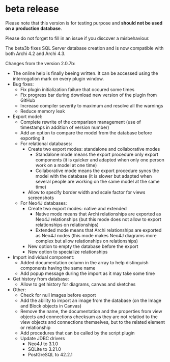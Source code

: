 
# beta release
Please note that this version is for testing purpose and **should not be used on a production database**.

Please do not forget to fill in an issue if you discover a misbehaviour.

The beta3b fixes SQL Server database creation and is now compatible with both Archi 4.2 and Archi 4.3.

Changes from the version 2.0.7b:
* The online help is finally beeing written. It can be accessed using the interrogation mark on every plugin window.
* Bug fixes:
  * Fix plugin initialization failure that occured some times
  * Fix progress bar during download new version of the plugin from GitHub
  * Increase compiler severity to maximum and resolve all the warnings
  * Reduce memory leak
* Export model:
  * Complete rewrite of the comparison management (use of timestamps in addition of version number)
  * Add an option to compare the model from the database before exporting it
  * For relational databases:
    * Create two export modes: standalone and collaborative modes
      * Standalone mode means the export procedure only export components (it is quicker and adapted when only one person work on a model at one time)
      * Collaborative mode means the export procedure syncs the model with the database (it is slower but adapted when several people are working on the same model at the same time)
    * Allow to specify border width and scale factor for views screenshots
  * For Neo4J databases:
    * Create two export modes: native and extended
      * Native mode means that Archi relationships are exported as Neo4J relationships (but this mode does not allow to export relationships on relationships)
      * Extended mode means that Archi relationships are exported as Neo4J nodes (this mode makes Neo4J diagrams more complex but allow relationships on relationships)
    * New option to empty the database before the export
    * New option to specialize relationships
* Import individual component:
  * Added documentation column in the array to help distinguish components having the same name
  * Add popup message during the import as it may take some time
* Get history from database:
  * Allow to get history for diagrams, canvas and sketches
* Other:
  * Check for null images before export 
  * Add the ability to import an image from the database (on the Image and Block objects in Canvas)
  * Remove the name, the documentation and the properties from view objects and connections checksum as they are not relatiod to the view objects and connections themselves, but to the related element or relationship
  * Add procedures that can be called by the script plugin
  * Update JDBC drivers
    * Neo4J to 3.1.0
    * SQLite to 3.21.0
    * PostGreSQL to 42.2.1
